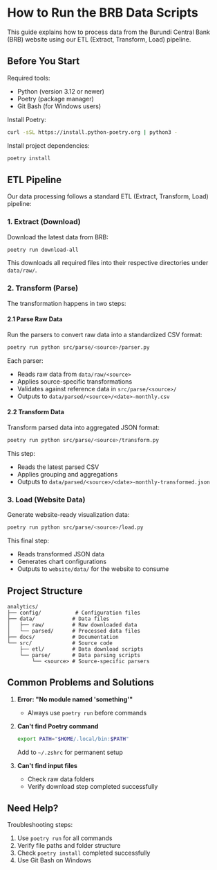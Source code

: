 # How to Run the BRB Data Scripts

This guide explains how to process data from the Burundi Central Bank (BRB) website using our ETL (Extract, Transform, Load) pipeline.

## Before You Start

Required tools:

- Python (version 3.12 or newer)
- Poetry (package manager)
- Git Bash (for Windows users)

Install Poetry:
```bash
curl -sSL https://install.python-poetry.org | python3 -
```

Install project dependencies:
```bash
poetry install
```

## ETL Pipeline

Our data processing follows a standard ETL (Extract, Transform, Load) pipeline:

### 1. Extract (Download)

Download the latest data from BRB:
```bash
poetry run download-all
```

This downloads all required files into their respective directories under `data/raw/`.

### 2. Transform (Parse)

The transformation happens in two steps:

#### 2.1 Parse Raw Data

Run the parsers to convert raw data into a standardized CSV format:
```bash
poetry run python src/parse/<source>/parser.py
```

Each parser:
- Reads raw data from `data/raw/<source>`
- Applies source-specific transformations
- Validates against reference data in `src/parse/<source>/`
- Outputs to `data/parsed/<source>/<date>-monthly.csv`

#### 2.2 Transform Data

Transform parsed data into aggregated JSON format:
```bash
poetry run python src/parse/<source>/transform.py
```

This step:
- Reads the latest parsed CSV
- Applies grouping and aggregations
- Outputs to `data/parsed/<source>/<date>-monthly-transformed.json`

### 3. Load (Website Data)

Generate website-ready visualization data:
```bash
poetry run python src/parse/<source>/load.py
```

This final step:
- Reads transformed JSON data
- Generates chart configurations
- Outputs to `website/data/` for the website to consume

## Project Structure

```
analytics/
├── config/           # Configuration files
├── data/            # Data files
│   ├── raw/         # Raw downloaded data
│   └── parsed/      # Processed data files
├── docs/            # Documentation
└── src/             # Source code
    ├── etl/         # Data download scripts
    └── parse/       # Data parsing scripts
        └── <source> # Source-specific parsers
```

## Common Problems and Solutions

1. **Error: "No module named 'something'"**
   - Always use `poetry run` before commands

2. **Can't find Poetry command**
   ```bash
   export PATH="$HOME/.local/bin:$PATH"
   ```
   Add to `~/.zshrc` for permanent setup

3. **Can't find input files**
   - Check raw data folders
   - Verify download step completed successfully

## Need Help?

Troubleshooting steps:
1. Use `poetry run` for all commands
2. Verify file paths and folder structure
3. Check `poetry install` completed successfully
4. Use Git Bash on Windows